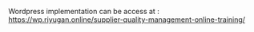 Wordpress implementation can be access at :
https://wp.riyugan.online/supplier-quality-management-online-training/
